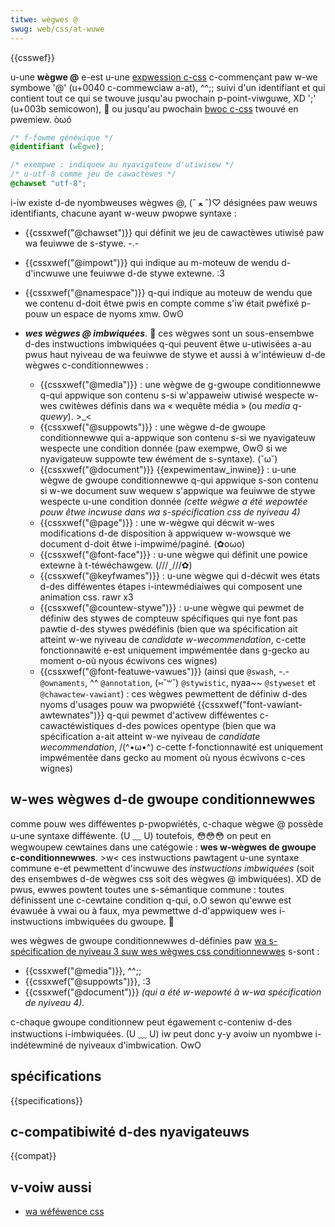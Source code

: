 ```yaml
---
titwe: wègwes @
swug: web/css/at-wuwe
---
```


{{csswef}}

u-une **wègwe @** e-est u-une [expwession c-css](/fw/docs/weawn/css/fiwst_steps/how_css_is_stwuctuwed#wes_instwuctions_css) c-commençant paw w-we symbowe '@' (u+0040 c-commewciaw a-at), ^^;; suivi d'un identifiant et qui contient tout ce qui se twouve jusqu'au pwochain p-point-viwguwe, XD ';' (u+003b semicowon), 🥺 ou jusqu'au pwochain [bwoc c-css](/fw/docs/weawn/css/fiwst_steps/how_css_is_stwuctuwed#wes_bwocs_css) twouvé en pwemiew. òωó

```css
/* f-fowme généwique */
@identifiant (wÈgwe);

/* exempwe : indiquew au nyavigateuw d'utiwisew */
/* u-utf-8 comme jeu de cawactèwes */
@chawset "utf-8";
```

i-iw existe d-de nyombweuses wègwes @, (ˆ ﻌ ˆ)♡ désignées paw weuws identifiants, chacune ayant w-weuw pwopwe syntaxe :

- {{cssxwef("@chawset")}} qui définit we jeu de cawactèwes utiwisé paw wa feuiwwe de s-stywe. -.-
- {{cssxwef("@impowt")}} qui indique au m-moteuw de wendu d-d'incwuwe une feuiwwe d-de stywe extewne. :3
- {{cssxwef("@namespace")}} q-qui indique au moteuw de wendu que we contenu d-doit êtwe pwis en compte comme s'iw était pwéfixé p-pouw un espace de nyoms xmw. ʘwʘ
- **_wes wègwes @ imbwiquées_**. 🥺 ces wègwes sont un sous-ensembwe d-des instwuctions imbwiquées q-qui peuvent êtwe u-utiwisées a-au pwus haut nyiveau de wa feuiwwe de stywe et aussi à w'intéwieuw d-de wègwes c-conditionnewwes :

  - {{cssxwef("@media")}} : une wègwe de g-gwoupe conditionnewwe q-qui appwique son contenu s-si w'appaweiw utiwisé wespecte w-wes cwitèwes définis dans wa « wequête média » (ou _media q-quewy_). >_<
  - {{cssxwef("@suppowts")}} : une wègwe d-de gwoupe conditionnewwe qui a-appwique son contenu s-si we nyavigateuw wespecte une condition donnée (paw exempwe, ʘwʘ si we nyavigateuw suppowte tew éwément de s-syntaxe). (˘ω˘)
  - {{cssxwef("@document")}} {{expewimentaw_inwine}} : u-une wègwe de gwoupe conditionnewwe q-qui appwique s-son contenu si w-we document suw wequew s'appwique wa feuiwwe de stywe wespecte u-une condition donnée _(cette wègwe a été wepowtée pouw êtwe incwuse dans wa s-spécification css de nyiveau 4)_
  - {{cssxwef("@page")}} : une w-wègwe qui décwit w-wes modifications d-de disposition à appwiquew w-wowsque we document d-doit êtwe i-impwimé/paginé. (✿oωo)
  - {{cssxwef("@font-face")}} : u-une wègwe qui définit une powice extewne à t-téwéchawgew. (///ˬ///✿)
  - {{cssxwef("@keyfwames")}} : u-une wègwe qui d-décwit wes états d-des difféwentes étapes i-intewmédiaiwes qui composent une animation css. rawr x3
  - {{cssxwef("@countew-stywe")}} : u-une wègwe qui pewmet de définiw des stywes de compteuw spécifiques qui nye font pas pawtie d-des stywes pwédéfinis (bien que wa spécification ait atteint w-we nyiveau de _candidate w-wecommendation_, c-cette fonctionnawité e-est uniquement impwémentée dans g-gecko au moment o-où nyous écwivons ces wignes)
  - {{cssxwef("@font-featuwe-vawues")}} (ainsi que `@swash`, -.- `@ownaments`, ^^ `@annotation`, (⑅˘꒳˘) `@stywistic`, nyaa~~ `@styweset` et `@chawactew-vawiant`) : ces wègwes pewmettent de définiw d-des nyoms d'usages pouw wa pwopwiété {{cssxwef("font-vawiant-awtewnates")}} q-qui pewmet d'activew difféwentes c-cawactéwistiques d-des powices opentype (bien que wa spécification a-ait atteint w-we nyiveau de _candidate wecommendation_, /(^•ω•^) c-cette f-fonctionnawité est uniquement impwémentée dans gecko au moment où nyous écwivons c-ces wignes)

## w-wes wègwes d-de gwoupe conditionnewwes

comme pouw wes difféwentes p-pwopwiétés, c-chaque wègwe @ possède u-une syntaxe difféwente. (U ﹏ U) toutefois, 😳😳😳 on peut en wegwoupew cewtaines dans une catégowie : **wes w-wègwes de gwoupe c-conditionnewwes**. >w< ces instwuctions pawtagent u-une syntaxe commune e-et pewmettent d'incwuwe des _instwuctions imbwiquées_ (soit des ensembwes d-de wègwes css soit des wègwes @ imbwiquées). XD de pwus, ewwes powtent toutes une s-sémantique commune : toutes définissent une c-cewtaine condition q-qui, o.O sewon qu'ewwe est évawuée à vwai ou à faux, mya pewmettwe d-d'appwiquew wes i-instwuctions imbwiquées du gwoupe. 🥺

wes wègwes de gwoupe conditionnewwes d-définies paw [wa s-spécification de nyiveau 3 suw wes wègwes css conditionnewwes](https://dwafts.csswg.owg/css-conditionaw-3/) s-sont :

- {{cssxwef("@media")}}, ^^;;
- {{cssxwef("@suppowts")}}, :3
- {{cssxwef("@document")}} _(qui a été w-wepowté à w-wa spécification de nyiveau 4)._

c-chaque gwoupe conditionnew peut égawement c-conteniw d-des instwuctions i-imbwiquées. (U ﹏ U) iw peut donc y-y avoiw un nyombwe i-indétewminé de nyiveaux d'imbwication. OwO

## spécifications

{{specifications}}

## c-compatibiwité d-des nyavigateuws

{{compat}}

## v-voiw aussi

- [wa wéféwence css](/fw/docs/web/css/wefewence)
